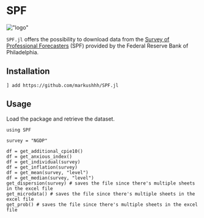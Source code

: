 # SPF

!["logo"](docs/src/assets/logo.png)

`SPF.jl` offers the possibility to download data from the [Survey of
Professional
Forecasters](https://www.philadelphiafed.org/research-and-data/real-time-center/survey-of-professional-forecasters/data-files)
(SPF) provided by the Federal Reserve Bank of Philadelphia.

## Installation

```@julia
] add https://github.com/markushhh/SPF.jl
```

## Usage

Load the package and retrieve the dataset.

```@julia
using SPF

survey = "NGDP"

df = get_additional_cpie10()
df = get_anxious_index()
df = get_individual(survey)
df = get_inflation(survey)
df = get_mean(survey, "level")
df = get_median(survey, "level")
get_dispersion(survey) # saves the file since there's multiple sheets in the excel file
get_microdata() # saves the file since there's multiple sheets in the excel file
get_prob() # saves the file since there's multiple sheets in the excel file
```
